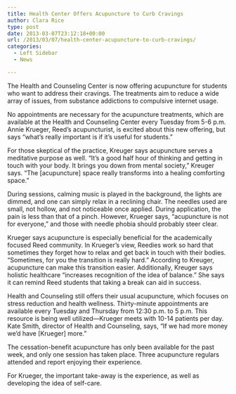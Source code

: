 ```yaml
---
title: Health Center Offers Acupuncture to Curb Cravings
author: Clara Rice
type: post
date: 2013-03-07T23:12:18+00:00
url: /2013/03/07/health-center-acupuncture-to-curb-cravings/
categories:
  - Left Sidebar
  - News

---
```

The Health and Counseling Center is now offering acupuncture for students who want to address their cravings. The treatments aim to reduce a wide array of issues, from substance addictions to compulsive internet usage.

No appointments are necessary for the acupuncture treatments, which are available at the Health and Counseling Center every Tuesday from 5-6 p.m. Annie Krueger, Reed’s acupuncturist, is excited about this new offering, but says “what’s really important is if it’s useful for students.”

For those skeptical of the practice, Kreuger says acupuncture serves a meditative purpose as well. “It’s a good half hour of thinking and getting in touch with your body. It brings you down from mental society,” Kreuger says. “The [acupuncture] space really transforms into a healing comforting space.”

During sessions, calming music is played in the background, the lights are dimmed, and one can simply relax in a reclining chair. The needles used are small, not hollow, and not noticeable once applied. During application, the pain is less than that of a pinch. However, Krueger says, “acupuncture is not for everyone,” and those with needle phobia should probably steer clear.

Krueger says acupuncture is especially beneficial for the academically focused Reed community. In Krueger’s view, Reedies work so hard that sometimes they forget how to relax and get back in touch with their bodies. “Sometimes, for you the transition is really hard.” According to Kreuger, acupuncture can make this transition easier. Additionally, Kreuger says holistic healthcare “increases recognition of the idea of balance.” She says it can remind Reed students that taking a break can aid in success.

Health and Counseling still offers their usual acupuncture, which focuses on stress reduction and health wellness. Thirty-minute appointments are available every Tuesday and Thursday from 12:30 p.m. to 5 p.m. This resource is being well utilized—Krueger meets with 10-14 patients per day. Kate Smith, director of Health and Counseling, says, “If we had more money we’d have [Krueger] more.”

The cessation-benefit acupuncture has only been available for the past week, and only one session has taken place. Three acupuncture regulars attended and report enjoying their experience.

For Krueger, the important take-away is the experience, as well as developing the idea of self-care.